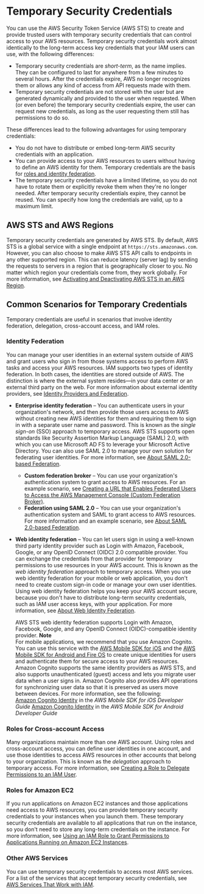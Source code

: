 # Temporary Security Credentials<a name="id_credentials_temp"></a>

You can use the AWS Security Token Service \(AWS STS\) to create and provide trusted users with temporary security credentials that can control access to your AWS resources\. Temporary security credentials work almost identically to the long\-term access key credentials that your IAM users can use, with the following differences:
+ Temporary security credentials are *short\-term*, as the name implies\. They can be configured to last for anywhere from a few minutes to several hours\. After the credentials expire, AWS no longer recognizes them or allows any kind of access from API requests made with them\.
+ Temporary security credentials are not stored with the user but are generated dynamically and provided to the user when requested\. When \(or even before\) the temporary security credentials expire, the user can request new credentials, as long as the user requesting them still has permissions to do so\.

These differences lead to the following advantages for using temporary credentials:
+ You do not have to distribute or embed long\-term AWS security credentials with an application\.
+ You can provide access to your AWS resources to users without having to define an AWS identity for them\. Temporary credentials are the basis for [roles and identity federation](id_roles.md)\.
+ The temporary security credentials have a limited lifetime, so you do not have to rotate them or explicitly revoke them when they're no longer needed\. After temporary security credentials expire, they cannot be reused\. You can specify how long the credentials are valid, up to a maximum limit\. 

## AWS STS and AWS Regions<a name="sts-regionalization"></a>

Temporary security credentials are generated by AWS STS\. By default, AWS STS is a global service with a single endpoint at `https://sts.amazonaws.com`\. However, you can also choose to make AWS STS API calls to endpoints in any other supported region\. This can reduce latency \(server lag\) by sending the requests to servers in a region that is geographically closer to you\. No matter which region your credentials come from, they work globally\. For more information, see [Activating and Deactivating AWS STS in an AWS Region](id_credentials_temp_enable-regions.md)\.

## Common Scenarios for Temporary Credentials<a name="sts-introduction"></a>

Temporary credentials are useful in scenarios that involve identity federation, delegation, cross\-account access, and IAM roles\.

### Identity Federation<a name="id-federation"></a>

You can manage your user identities in an external system outside of AWS and grant users who sign in from those systems access to perform AWS tasks and access your AWS resources\. IAM supports two types of identity federation\. In both cases, the identities are stored outside of AWS\. The distinction is where the external system resides—in your data center or an external third party on the web\. For more information about external identity providers, see [Identity Providers and Federation](id_roles_providers.md)\.
+ **Enterprise identity federation** – You can authenticate users in your organization's network, and then provide those users access to AWS without creating new AWS identities for them and requiring them to sign in with a separate user name and password\. This is known as the *single sign\-on* \(SSO\) approach to temporary access\. AWS STS supports open standards like Security Assertion Markup Language \(SAML\) 2\.0, with which you can use Microsoft AD FS to leverage your Microsoft Active Directory\. You can also use SAML 2\.0 to manage your own solution for federating user identities\. For more information, see [About SAML 2\.0\-based Federation](id_roles_providers_saml.md)\.
  + **Custom federation broker** – You can use your organization's authentication system to grant access to AWS resources\. For an example scenario, see [Creating a URL that Enables Federated Users to Access the AWS Management Console \(Custom Federation Broker\)](id_roles_providers_enable-console-custom-url.md)\.
  + **Federation using SAML 2\.0** – You can use your organization's authentication system and SAML to grant access to AWS resources\. For more information and an example scenario, see [About SAML 2\.0\-based Federation](id_roles_providers_saml.md)\.
+ **Web identity federation** – You can let users sign in using a well\-known third party identity provider such as Login with Amazon, Facebook, Google, or any OpenID Connect \(OIDC\) 2\.0 compatible provider\. You can exchange the credentials from that provider for temporary permissions to use resources in your AWS account\. This is known as the *web identity federation* approach to temporary access\. When you use web identity federation for your mobile or web application, you don't need to create custom sign\-in code or manage your own user identities\. Using web identity federation helps you keep your AWS account secure, because you don't have to distribute long\-term security credentials, such as IAM user access keys, with your application\. For more information, see [About Web Identity Federation](id_roles_providers_oidc.md)\.

   AWS STS web identity federation supports Login with Amazon, Facebook, Google, and any OpenID Connect \(OIDC\)\-compatible identity provider\.
**Note**  
For mobile applications, we recommend that you use Amazon Cognito\. You can use this service with the [AWS Mobile SDK for iOS](https://aws.amazon.com//sdkforios/) and the [AWS Mobile SDK for Android and Fire OS](https://aws.amazon.com//sdkforandroid/) to create unique identities for users and authenticate them for secure access to your AWS resources\. Amazon Cognito supports the same identity providers as AWS STS, and also supports unauthenticated \(guest\) access and lets you migrate user data when a user signs in\. Amazon Cognito also provides API operations for synchronizing user data so that it is preserved as users move between devices\. For more information, see the following:  
[Amazon Cognito Identity](http://docs.aws.amazon.com/mobile/sdkforios/developerguide/cognito-auth.html) in the *AWS Mobile SDK for iOS Developer Guide*
[Amazon Cognito Identity](http://docs.aws.amazon.com/mobile/sdkforandroid/developerguide/cognito-auth.html) in the *AWS Mobile SDK for Android Developer Guide*

### Roles for Cross\-account Access<a name="role_cross-account"></a>

Many organizations maintain more than one AWS account\. Using roles and cross\-account access, you can define user identities in one account, and use those identities to access AWS resources in other accounts that belong to your organization\. This is known as the *delegation* approach to temporary access\. For more information, see [Creating a Role to Delegate Permissions to an IAM User](id_roles_create_for-user.md)\. 

### Roles for Amazon EC2<a name="role_ec2"></a>

If you run applications on Amazon EC2 instances and those applications need access to AWS resources, you can provide temporary security credentials to your instances when you launch them\. These temporary security credentials are available to all applications that run on the instance, so you don't need to store any long\-term credentials on the instance\. For more information, see [Using an IAM Role to Grant Permissions to Applications Running on Amazon EC2 Instances](id_roles_use_switch-role-ec2.md)\. 

### Other AWS Services<a name="other-services"></a>

You can use temporary security credentials to access most AWS services\. For a list of the services that accept temporary security credentials, see [AWS Services That Work with IAM](reference_aws-services-that-work-with-iam.md)\.